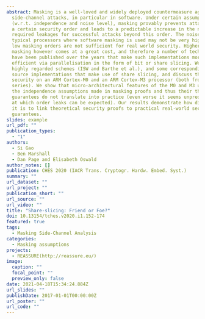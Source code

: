 ```yaml
---
abstract: Masking is a well-loved and widely deployed countermeasure against
  side-channel attacks, in particular in software. Under certain assumptions
  (w.r.t. independence and noise level), masking provably prevents attacks up to
  a certain security order and leads to a predictable increase in the number of
  required leakages for successful attacks beyond this order. The noise level in
  typical processors where software masking is used may not be very high, thus
  low masking orders are not sufficient for real world security. Higher order
  masking however comes at a great cost, and therefore a number of techniques
  have been published over the years that make such implementations more
  efficient via parallelisation in the form of bit or share slicing. We take two
  highly regarded schemes (ISW and Barthe et al.), and some corresponding open
  source implementations that make use of share slicing, and discuss their true
  security on an ARM Cortex-M0 and an ARM Cortex-M3 processor (both from the LPC
  series). We show that micro-architectural features of the M0 and M3 undermine
  the independence assumptions made in masking proofs and thus their theoretical
  guarantees do not translate into practice (even worse it seems unpredictable
  at which order leaks can be expected). Our results demonstrate how difficult
  it is to link theoretical security proofs to practical real-world security
  guarantees.
slides: example
url_pdf: ""
publication_types:
  - "1"
authors:
  - Si Gao
  - Ben Marshall
  - Dan Page and Elisabeth Oswald
author_notes: []
publication: CHES 2020 (IACR Trans. Cryptogr. Hardw. Embed. Syst.)
summary: ""
url_dataset: ""
url_project: ""
publication_short: ""
url_source: ""
url_video: ""
title: "Share-slicing: Friend or Foe?"
doi: 10.13154/tches.v2020.i1.152-174
featured: true
tags:
  - Masking Side-Channel Analysis
categories:
  - Masking assumptions
projects:
  - REASSURE(http://reassure.eu/)
image:
  caption: ""
  focal_point: ""
  preview_only: false
date: 2021-04-18T15:34:24.884Z
url_slides: ""
publishDate: 2017-01-01T00:00:00Z
url_poster: ""
url_code: ""
---
```

